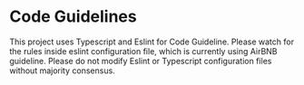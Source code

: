 # Code Guidelines

This project uses Typescript and Eslint for Code Guideline. Please watch for the rules inside eslint configuration file, which is currently using AirBNB guideline.
Please do not modify Eslint or Typescript configuration files without majority consensus.

